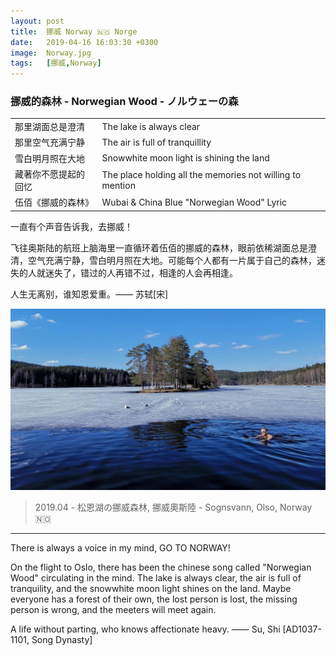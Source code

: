 ```yaml
---
layout: post
title:  挪威 Norway 🇳🇴 Norge
date:   2019-04-16 16:03:30 +0300
image:  Norway.jpg
tags:   [挪威,Norway]
---
```


### 挪威的森林 - Norwegian Wood - ノルウェーの森


<div class="table-container">
  <table>
    <tr><td>那里湖面总是澄清</td><td>The lake is always clear</td></tr>
    <tr><td>那里空气充满宁静</td><td>The air is full of tranquillity</td></tr>
    <tr><td>雪白明月照在大地</td><td>Snowwhite moon light is shining the land<td></tr>
    <tr><td>藏著你不愿提起的回忆</td><td>The place holding all the memories not willing to mention</td></tr>
    <tr><td>伍佰《挪威的森林》</td><td>Wubai & China Blue "Norwegian Wood" Lyric</td></tr>
  </table>
</div>


一直有个声音告诉我，去挪威！

飞往奥斯陆的航班上脑海里一直循环着伍佰的挪威的森林，眼前依稀湖面总是澄清，空气充满宁静，雪白明月照在大地。可能每个人都有一片属于自己的森林，迷失的人就迷失了，错过的人再错不过，相逢的人会再相逢。   

人生无离别，谁知恩爱重。—— 苏轼[宋]


![](/img/norway/norway01.jpg)
> 2019.04 - 松恩湖の挪威森林, 挪威奧斯陸 - Sognsvann, Olso, Norway 🇳🇴 

---
There is always a voice in my mind, GO TO NORWAY!

On the flight to Oslo, there has been the chinese song called "Norwegian Wood" circulating in the mind. The lake is always clear, the air is full of tranquility, and the snowwhite moon light shines on the land. Maybe everyone has a forest of their own, the lost person is lost, the missing person is wrong, and the meeters will meet again.

A life without parting, who knows affectionate heavy. —— Su, Shi [AD1037-1101, Song Dynasty]
